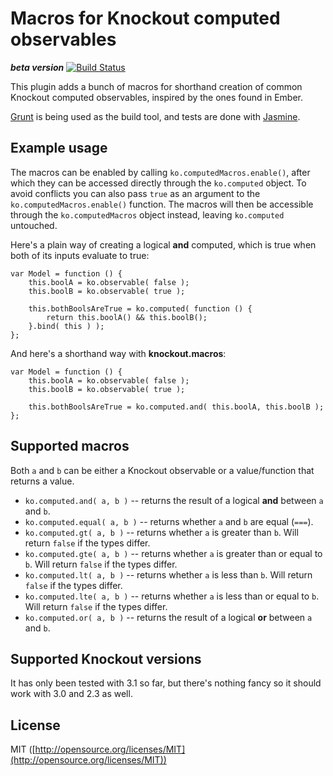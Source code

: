 Macros for Knockout computed observables
========================================
***beta version***
[![Build Status](https://travis-ci.org/Wedvich/knockout.macros.svg?branch=master)](https://travis-ci.org/Wedvich/knockout.macros)

This plugin adds a bunch of macros for shorthand creation of common Knockout computed observables, inspired by the ones found in Ember.

[Grunt](http://gruntjs.com) is being used as the build tool, and tests are done with [Jasmine](http://jasmine.github.io).

Example usage
-------------

The macros can be enabled by calling `ko.computedMacros.enable()`, after which they can be accessed directly through the `ko.computed` object. To avoid conflicts you can also pass `true` as an argument to the `ko.computedMacros.enable()` function. The macros will then be accessible through the `ko.computedMacros` object instead, leaving `ko.computed` untouched.

Here's a plain way of creating a logical **and** computed, which is true when both of its inputs evaluate to true:

    var Model = function () {
        this.boolA = ko.observable( false );
        this.boolB = ko.observable( true );
        
        this.bothBoolsAreTrue = ko.computed( function () {
            return this.boolA() && this.boolB();
        }.bind( this ) );
    };
  
And here's a shorthand way with **knockout.macros**:

    var Model = function () {
        this.boolA = ko.observable( false );
        this.boolB = ko.observable( true );
        
        this.bothBoolsAreTrue = ko.computed.and( this.boolA, this.boolB );
    };
    
Supported macros
----------------
Both `a` and `b` can be either a Knockout observable or a value/function that returns a value.

- `ko.computed.and( a, b )` -- returns the result of a logical **and** between `a` and `b`.
- `ko.computed.equal( a, b )` -- returns whether `a` and `b` are equal (`===`).
- `ko.computed.gt( a, b )` -- returns whether `a` is greater than `b`. Will return `false` if the types differ.
- `ko.computed.gte( a, b )` -- returns whether `a` is greater than or equal to `b`. Will return `false` if the types differ.
- `ko.computed.lt( a, b )` -- returns whether `a` is less than `b`. Will return `false` if the types differ.
- `ko.computed.lte( a, b )` -- returns whether `a` is less than or equal to `b`. Will return `false` if the types differ.
- `ko.computed.or( a, b )` -- returns the result of a logical **or** between `a` and `b`.

Supported Knockout versions
---------------------------
It has only been tested with 3.1 so far, but there's nothing fancy so it should work with 3.0 and 2.3 as well.

License
-------
MIT ([http://opensource.org/licenses/MIT](http://opensource.org/licenses/MIT))
